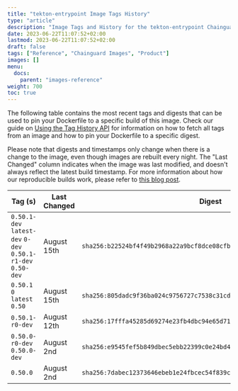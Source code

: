 ```yaml
---
title: "tekton-entrypoint Image Tags History"
type: "article"
description: "Image Tags and History for the tekton-entrypoint Chainguard Image"
date: 2023-06-22T11:07:52+02:00
lastmod: 2023-06-22T11:07:52+02:00
draft: false
tags: ["Reference", "Chainguard Images", "Product"]
images: []
menu:
  docs:
    parent: "images-reference"
weight: 700
toc: true
---
```


The following table contains the most recent tags and digests that can be used to pin your Dockerfile to a specific build of this image. Check our guide on [Using the Tag History API](/chainguard/chainguard-images/using-the-tag-history-api/) for information on how to fetch all tags from an image and how to pin your Dockerfile to a specific digest.

Please note that digests and timestamps only change when there is a change to the image, even though images are rebuilt every night. The "Last Changed" column indicates when the image was last modified, and doesn't always reflect the latest build timestamp. For more information about how our reproducible builds work, please refer to [this blog post](https://www.chainguard.dev/unchained/reproducing-chainguards-reproducible-image-builds).

| Tag (s)                                                       | Last Changed | Digest                                                                    |
|---------------------------------------------------------------|--------------|---------------------------------------------------------------------------|
|  `0.50.1-dev` `latest-dev` `0-dev` `0.50.1-r1-dev` `0.50-dev` | August 15th  | `sha256:b22524bf4f49b2968a22a9bcf8dce08cfbf36b5bc675c0492f27e25cb70502a7` |
|  `0.50.1` `0` `latest` `0.50`                                 | August 15th  | `sha256:805dadc9f36ba024c9756727c7538c31cd90b82eaf3fef9d45d0630c07284d10` |
|  `0.50.1-r0-dev`                                              | August 12th  | `sha256:17fffa45285d69274e23fb4dbc94e65d71310b9985788550900fa0ea37fe6c6c` |
|  `0.50.0-r0-dev` `0.50.0-dev`                                 | August 2nd   | `sha256:e9545fef5b849dbec5ebb22399c0e24bd495c896e8b5faa6797e6cca72e17fc2` |
|  `0.50.0`                                                     | August 2nd   | `sha256:7dabec12373646ebeb1e24fbcec54f839c255a370f0ed8628100ed09bcdd513b` |
